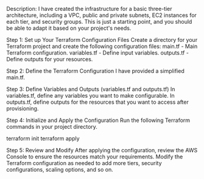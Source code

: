 Description: I have created the infrastructure for a basic three-tier architecture, including a VPC, public and private subnets, EC2 instances for each tier, and security groups. This is just a starting point, and you should be able to adapt it based on your project's needs.

Step 1: Set up Your Terraform Configuration Files
Create a directory for your Terraform project and create the following configuration files:
main.tf - Main Terraform configuration.
variables.tf - Define input variables.
outputs.tf - Define outputs for your resources.

Step 2: Define the Terraform Configuration
I have provided a simplified main.tf.

Step 3: Define Variables and Outputs (variables.tf and outputs.tf)
In variables.tf, define any variables you want to make configurable.
In outputs.tf, define outputs for the resources that you want to access after provisioning.

Step 4: Initialize and Apply the Configuration
Run the following Terraform commands in your project directory.

terraform init
terraform apply

Step 5: Review and Modify
After applying the configuration, review the AWS Console to ensure the resources match your requirements. Modify the Terraform configuration as needed to add more tiers, security configurations, scaling options, and so on.
